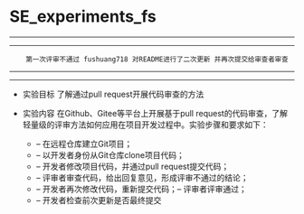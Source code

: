# SE_experiments_fs
**************************************************************************************
**************************************************************************************
        第一次评审不通过 fushuang718 对README进行了二次更新 并再次提交给审查者审查
**************************************************************************************
**************************************************************************************

- 实验目标
    了解通过pull request开展代码审查的方法
    
- 实验内容
在Github、Gitee等平台上开展基于pull request的代码审查，了解轻量级的评审方法如何应用在项目开发过程中。实验步骤和要求如下：
    - – 在远程仓库建立Git项目；
    - – 以开发者身份从Git仓库clone项目代码；
    - – 开发者修改项目代码，并通过pull request提交代码；
    - – 评审者审查代码，给出回复意见，形成评审不通过的结论；
    - – 开发者再次修改代码，重新提交代码；– 评审者评审通过；
    - – 开发者检查前次更新是否最终提交

    


